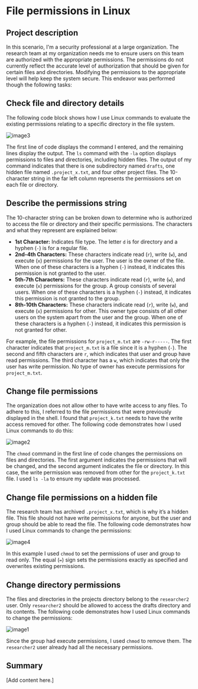 <!-----

Yay, no errors, warnings, or alerts!

Conversion time: 0.7 seconds.


Using this Markdown file:

1. Paste this output into your source file.
2. See the notes and action items below regarding this conversion run.
3. Check the rendered output (headings, lists, code blocks, tables) for proper
   formatting and use a linkchecker before you publish this page.

Conversion notes:

* Docs to Markdown version 1.0β34
* Sat Sep 30 2023 13:58:36 GMT-0700 (PDT)
* Source doc: File permissions in Linux
----->



# File permissions in Linux


## Project description

In this scenario, I'm a security professional at a large organization. The research team at my organization needs me to ensure users on this team are authorized with the appropriate permissions. The permissions do not currently reflect the accurate level of authorization that should be given for certain files and directories. Modifying the permissions to the appropriate level will help keep the system secure. This endeavor was performed though the following tasks:  


## Check file and directory details

The following code block shows how I use Linux commands to evaluate the existing permissions relating to a specific directory in the file system.

![image3](https://github.com/markach151/LinuxFilePermissions/assets/84886088/981b9748-668b-452d-8627-4323576f9426)

The first line of code displays the command I entered, and the remaining lines display the output. The `ls` command with the `-la` option displays permissions to files and directories, including hidden files. The output of my command indicates that there is one subdirectory named `drafts`, one hidden file named `.project_x.txt`, and four other project files. The 10-character string in the far left column represents the permissions set on each file or directory. 


## Describe the permissions string

The 10-character string can be broken down to determine who is authorized to access the file or directory and their specific permissions. The characters and what they represent are explained below: 



* **1st Character:** Indicates file type. The letter `d` is for directory and a hyphen (`-`) is for a regular file.
* **2nd-4th Characters:** These characters indicate read (`r`), write (`w`), and execute (`x`) permissions for the user. The user is the owner of the file. When one of these characters is a hyphen (`-`) instead, it indicates this permission is not granted to the user. 
* **5th-7th Characters:** These characters indicate read (`r`), write (`w`), and execute (`x`) permissions for the group. A group consists of several users. When one of these characters is a hyphen (`-`) instead, it indicates this permission is not granted to the group.
* **8th-10th Characters:** These characters indicate read (`r`), write (`w`), and execute (`x`) permissions for other. This owner type consists of all other users on the system apart from the user and the group. When one of these characters is a hyphen (`-`) instead, it indicates this permission is not granted for other. 

For example, the file permissions for `project_m.txt` are  `-rw-r-----`. The first character indicates that `project_m.txt` is a file since it is a hyphen (`-`). The second and fifth characters are `r`, which indicates that user and group have read permissions. The third character has a `w`, which indicates that only the user has write permission. No type of owner has execute permissions for `project_m.txt`. 


## Change file permissions

The organization does not allow other to have write access to any files. To adhere to this, I referred to the file permissions that were previously displayed in the shell. I found that `project_k.txt` needs to have the write access removed for other. The following code demonstrates how I used Linux commands to do this: 

![image2](https://github.com/markach151/LinuxFilePermissions/assets/84886088/6c98c9eb-c722-4dd4-bbc2-14e02f0f2a5e)

The `chmod` command in the first line of code changes the permissions on files and directories. The first argument indicates the permissions that will be changed, and the second argument indicates the file or directory. In this case, the write permission was removed from other for the `project_k.txt` file. I used `ls -la` to ensure my update was processed. 


## Change file permissions on a hidden file

The research team has archived `.project_x.txt`, which is why it’s a hidden file. This file should not have write permissions for anyone, but the user and group should be able to read the file. The following code demonstrates how I used Linux commands to change the permissions: 

![image4](https://github.com/markach151/LinuxFilePermissions/assets/84886088/9112fab4-99d9-4ab5-b176-9d029be9ab75)

In this example I used `chmod` to set the permissions of user and group to read only. The equal (`=`) sign sets the permissions exactly as specified and overwrites existing permissions. 


## Change directory permissions

The files and directories in the projects directory belong to the `researcher2` user. Only `researcher2` should be allowed to access the drafts directory and its contents. The following code demonstrates how I used Linux commands to change the permissions: 

![image1](https://github.com/markach151/LinuxFilePermissions/assets/84886088/83e73e69-f3a9-44fe-80e9-5437cf99d9e4)

Since the group had execute permissions, I used `chmod` to remove them. The `researcher2` user already had all the necessary permissions. 


## Summary

[Add content here.]
